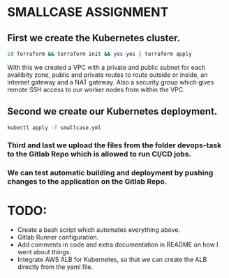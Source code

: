 # SMALLCASE ASSIGNMENT

## First we create the Kubernetes cluster.

```sh
cd Terraform && terraform init && yes yes | terraform apply
```

With this we created a VPC with a private and public subnet for each availibity zone, public and private routes to route outside or inside, an internet gateway and a NAT gateway. Also a security group which gives remote SSH access to our worker nodes from within the VPC.

## Second we create our Kubernetes deployment.

```sh
kubectl apply -f smallcase.yml
```

### Third and last we upload the files from the folder devops-task to the Gitlab Repo which is allowed to run CI/CD jobs.

### We can test automatic building and deployment by pushing changes to the application on the Gitlab Repo.

# TODO:

- Create a bash script which automates everything above.
- Gitlab Runner configuration.
- Add comments in code and extra documentation in README on how I went about things.
- Integrate AWS ALB for Kubernetes, so that we can create the ALB directly from the yaml file.